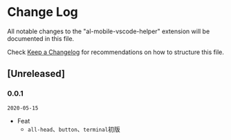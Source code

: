 # Change Log

All notable changes to the "al-mobile-vscode-helper" extension will be documented in this file.

Check [Keep a Changelog](http://keepachangelog.com/) for recommendations on how to structure this file.

## [Unreleased]


### 0.0.1

`2020-05-15`

- Feat
  - `all-head`、`button`、`terminal`初版